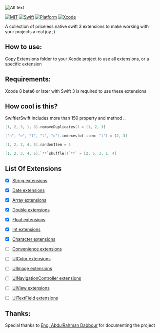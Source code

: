 ![Alt text](https://github.com/omaralbeik/SwiftierSwift/blob/master/logo.png "Swiftier Swift")

[![MIT](https://img.shields.io/badge/License-MIT-red.svg)](https://opensource.org/licenses/MIT)
[![Swift](https://img.shields.io/badge/Swift-3.0-orange.svg)](https://swift.org)
[![Platform](https://img.shields.io/badge/Platform-iOS-lightgrey.svg)](https://github.com/omaralbeik/SwiftierSwift)
[![Xcode](https://img.shields.io/badge/Xcode-8.0%20beta6-blue.svg)](https://developer.apple.com/xcode)


A collection of priceless native swift 3 extensions to make working with your projects a real joy ;)


## How to use:

Copy Extensions folder to your Xcode project to use all extensions, or a specific extension


## Requirements:

Xcode 8 beta6 or later with Swift 3 is required to use these extensions

## How cool is this?

SwiftierSwift includes more than 150 property and method ..

```swift
[1, 2, 3, 1, 3].removeDuplicates() = [1, 2, 3]
```

```swift
["h", "e", "l", "l", "o"].indexes(of item: "l") = [2, 3]
```

```swift
[1, 2, 3, 4, 5].randomItem = 3
```

```swift
[1, 2, 3, 4, 5].`**`shuffle()`**` = [2, 5, 3, 1, 4]
```


## List Of Extensions

- [x] [String extensions](#string-extensions)
- [x] [Date extensions](#date-extensions)
- [x] [Array extensions](#array-extensions)
- [x] [Double extensions](#double-extensions)
- [x] [Float extensions](#float-extensions)
- [x] [Int extensions](#int-extensions)
- [x] [Character extensions](#character-extensions)
- [ ] [Convenience extensions](#convenience-extensions)
- [ ] [UIColor extensions](#uicolor-extensions)
- [ ] [UIImage extensions](#uiimage-extensions)
- [ ] [UINavigationController extensions](#uinavigationcontroller-extensions)
- [ ] [UIView extensions](#uiview-extensions)
- [ ] [UITextField extensions](#uitextfield-extensions)


## Thanks:
Special thanks to [Eng. AbdulRahman Dabbour](https://github.com/thedabbour) for documenting the project
